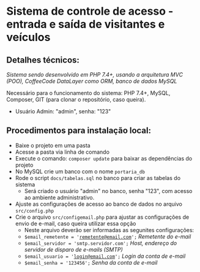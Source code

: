 # Sistema de controle de acesso - entrada e saída de visitantes e veículos

## Detalhes técnicos:
<em>Sistema sendo desenvolvido em PHP 7.4+, usando a arquitetura MVC (POO), CoffeeCode DataLayer como ORM, banco de dados MySQL</em>

Necessário para o funcionamento do sistema: PHP 7.4+, MySQL, Composer, GIT (para clonar o repositório, caso queira).

- Usuário Admin: "admin", senha: "123"

## Procedimentos para instalação local:

- Baixe o projeto em uma pasta
- Acesse a pasta via linha de comando
- Execute o comando: <code>composer update</code> para baixar as dependências do projeto
- No MySQL crie um banco com o nome <code>portaria_db</code>
- Rode o script <code>docs/tabelas.sql</code> no banco para criar as tabelas do sistema
  - Será criado o usuário "admin" no banco, senha "123", com acesso ao ambiente administrativo.
- Ajuste as configurações de acesso ao banco de dados no arquivo <code>src/config.php</code>
- Crie o arquivo <code>src/configemail.php</code> para ajustar as configurações de envio de e-mail, caso queira utilizar essa opção
  - Neste arquivo deverão ser informadas as segunites configurações:
  - <code>$email_remetente = 'remetente@email.com';</code> <i> Remetente do e-mail </i>
  - <code>$email_servidor = 'smtp.servidor.com';</code> <i> Host, endereço do servidor de disparo de e-mails (SMTP) </i>
  - <code>$email_usuario = 'login@email.com';</code> <i> Login da conta de e-mail </i>
  - <code>$email_senha = '123456';</code> <i> Senha da conta de e-mail </i>